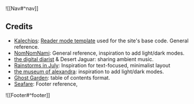 ![[Nav#^nav]]

## Credits

- [Kalechips](https://kalechips.net/index): [Reader mode template](https://kalechips.net/projects/layouts/) used for the site's base code. General reference.
- [NomNomNami](https://nomnomnami.com/): General reference, inspiration to add light/dark modes.
- [the digital diarist](https://thedigitaldiarist.ca/) & Desert Jaguar: sharing ambient music.
- [Rainstorms in July](https://rainstormsinjuly.co/): Inspiration for text-focused, minimalist layout
- [the museum of alexandra](https://xandra.cc/): inspiration to add light/dark modes.
- [Ghost Garden](https://ghostgarden.neocities.org/): table of contents format.
- [Seafare](): Footer reference,

![[Footer#^footer]]